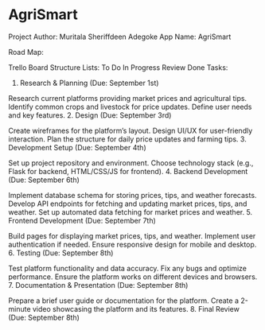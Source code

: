 # AgriSmart
Project Author: Muritala Sheriffdeen Adegoke
App Name: AgriSmart

Road Map: 

Trello Board Structure
Lists:
To Do
In Progress
Review
Done
Tasks:
1. Research & Planning (Due: September 1st)

Research current platforms providing market prices and agricultural tips.
Identify common crops and livestock for price updates.
Define user needs and key features.
2. Design (Due: September 3rd)

Create wireframes for the platform’s layout.
Design UI/UX for user-friendly interaction.
Plan the structure for daily price updates and farming tips.
3. Development Setup (Due: September 4th)

Set up project repository and environment.
Choose technology stack (e.g., Flask for backend, HTML/CSS/JS for frontend).
4. Backend Development (Due: September 6th)

Implement database schema for storing prices, tips, and weather forecasts.
Develop API endpoints for fetching and updating market prices, tips, and weather.
Set up automated data fetching for market prices and weather.
5. Frontend Development (Due: September 7th)

Build pages for displaying market prices, tips, and weather.
Implement user authentication if needed.
Ensure responsive design for mobile and desktop.
6. Testing (Due: September 8th)

Test platform functionality and data accuracy.
Fix any bugs and optimize performance.
Ensure the platform works on different devices and browsers.
7. Documentation & Presentation (Due: September 8th)

Prepare a brief user guide or documentation for the platform.
Create a 2-minute video showcasing the platform and its features.
8. Final Review (Due: September 8th)

